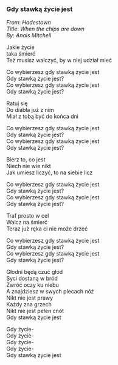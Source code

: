### Gdy stawką życie jest
_From_: _Hadestown_  
_Title_: _When the chips are down_  
_By_: _Anais Mitchell_  

Jakie życie  
taka śmierć  
Też musisz walczyć, by w niej udział mieć  

Co wybierzesz gdy stawką życie jest  
Gdy stawką życie jest?  
Co wybierzesz gdy stawką życie jest  
Gdy stawką życie jest?  

Ratuj się  
Do diabła już z nim  
Miał z tobą być do końca dni  

Co wybierzesz gdy stawką życie jest  
Gdy stawką życie jest?  
Co wybierzesz gdy stawką życie jest  
Gdy stawką życie jest?  

Bierz to, co jest  
Niech nie wie nikt  
Jak umiesz liczyć, to na siebie licz  

Co wybierzesz gdy stawką życie jest  
Gdy stawką życie jest?  
Co wybierzesz gdy stawką życie jest  
Gdy stawką życie jest?  

Traf prosto w cel  
Walcz na śmierć  
Teraz już ręka ci nie może drżeć  

Co wybierzesz gdy stawką życie jest  
Gdy stawką życie jest?  
Co wybierzesz gdy stawką życie jest  
Gdy stawką życie jest?  

Głodni będą czuć głód  
Syci dostaną w bród  
Zwróć oczy ku niebu  
A znajdziesz w swych plecach nóż  
Nikt nie jest prawy  
Każdy zna grzech  
Nikt nie jest pełen cnót  
Gdy stawką życie jest  

Gdy życie-  
Gdy życie-  
Gdy życie-  
Gdy życie-  
Gdy stawką życie jest  

